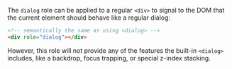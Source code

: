 The `dialog` role can be applied to a regular `<div>` to signal to the DOM that the current element should behave like a regular dialog:

```html
<!-- semantically the same as using <dialog> -->
<div role="dialog"></div>
```

However, this role will not provide any of the features the built-in `<dialog>` includes, like a backdrop, focus trapping, or special z-index stacking.
